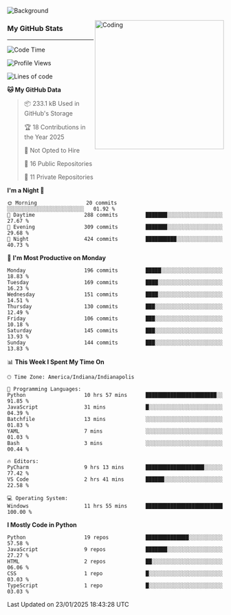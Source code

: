 ![Background](https://github.com/Nguyen-Noah/Nguyen-Noah/assets/112649680/f5d2296f-0508-400c-abcf-47c085708a2a)

<img align="right" alt="Coding" width="300" src="https://cdn.dribbble.com/users/1277312/screenshots/14733298/media/39b1045e593737587dd60e42c8422d1f.gif" >

### My GitHub Stats
---
<!--START_SECTION:waka-->
![Code Time](http://img.shields.io/badge/Code%20Time-409%20hrs%2015%20mins-blue)

![Profile Views](http://img.shields.io/badge/Profile%20Views-0-blue)

![Lines of code](https://img.shields.io/badge/From%20Hello%20World%20I%27ve%20Written-4.0%20million%20lines%20of%20code-blue)

**🐱 My GitHub Data** 

> 📦 233.1 kB Used in GitHub's Storage 
 > 
> 🏆 18 Contributions in the Year 2025
 > 
> 🚫 Not Opted to Hire
 > 
> 📜 16 Public Repositories 
 > 
> 🔑 11 Private Repositories 
 > 
**I'm a Night 🦉** 

```text
🌞 Morning                20 commits          ░░░░░░░░░░░░░░░░░░░░░░░░░   01.92 % 
🌆 Daytime                288 commits         ███████░░░░░░░░░░░░░░░░░░   27.67 % 
🌃 Evening                309 commits         ███████░░░░░░░░░░░░░░░░░░   29.68 % 
🌙 Night                  424 commits         ██████████░░░░░░░░░░░░░░░   40.73 % 
```
📅 **I'm Most Productive on Monday** 

```text
Monday                   196 commits         █████░░░░░░░░░░░░░░░░░░░░   18.83 % 
Tuesday                  169 commits         ████░░░░░░░░░░░░░░░░░░░░░   16.23 % 
Wednesday                151 commits         ████░░░░░░░░░░░░░░░░░░░░░   14.51 % 
Thursday                 130 commits         ███░░░░░░░░░░░░░░░░░░░░░░   12.49 % 
Friday                   106 commits         ███░░░░░░░░░░░░░░░░░░░░░░   10.18 % 
Saturday                 145 commits         ███░░░░░░░░░░░░░░░░░░░░░░   13.93 % 
Sunday                   144 commits         ███░░░░░░░░░░░░░░░░░░░░░░   13.83 % 
```


📊 **This Week I Spent My Time On** 

```text
🕑︎ Time Zone: America/Indiana/Indianapolis

💬 Programming Languages: 
Python                   10 hrs 57 mins      ███████████████████████░░   91.85 % 
JavaScript               31 mins             █░░░░░░░░░░░░░░░░░░░░░░░░   04.39 % 
Batchfile                13 mins             ░░░░░░░░░░░░░░░░░░░░░░░░░   01.83 % 
YAML                     7 mins              ░░░░░░░░░░░░░░░░░░░░░░░░░   01.03 % 
Bash                     3 mins              ░░░░░░░░░░░░░░░░░░░░░░░░░   00.44 % 

🔥 Editors: 
PyCharm                  9 hrs 13 mins       ███████████████████░░░░░░   77.42 % 
VS Code                  2 hrs 41 mins       ██████░░░░░░░░░░░░░░░░░░░   22.58 % 

💻 Operating System: 
Windows                  11 hrs 55 mins      █████████████████████████   100.00 % 
```

**I Mostly Code in Python** 

```text
Python                   19 repos            ██████████████░░░░░░░░░░░   57.58 % 
JavaScript               9 repos             ███████░░░░░░░░░░░░░░░░░░   27.27 % 
HTML                     2 repos             ██░░░░░░░░░░░░░░░░░░░░░░░   06.06 % 
CSS                      1 repo              █░░░░░░░░░░░░░░░░░░░░░░░░   03.03 % 
TypeScript               1 repo              █░░░░░░░░░░░░░░░░░░░░░░░░   03.03 % 
```




 Last Updated on 23/01/2025 18:43:28 UTC
<!--END_SECTION:waka-->

<!--
**Nguyen-Noah/Nguyen-Noah** is a ✨ _special_ ✨ repository because its `README.md` (this file) appears on your GitHub profile.

Here are some ideas to get you started:

- 🔭 I’m currently working on ...
- 🌱 I’m currently learning ...
- 👯 I’m looking to collaborate on ...
- 🤔 I’m looking for help with ...
- 💬 Ask me about ...
- 📫 How to reach me: ...
- 😄 Pronouns: ...
- ⚡ Fun fact: ...
-->
